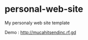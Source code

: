 # personal-web-site
My personaly web site template

Demo : 
<a href="http://mucahitsendinc.rf.gd">http://mucahitsendinc.rf.gd</a>
